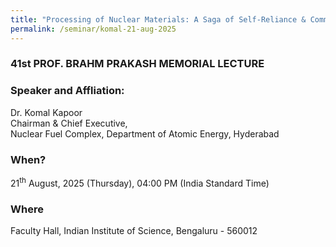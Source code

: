 ```yaml
---
title: "Processing of Nuclear Materials: A Saga of Self-Reliance & Commitment (21/08/25)"
permalink: /seminar/komal-21-aug-2025
---
```

### 41st PROF. BRAHM PRAKASH MEMORIAL LECTURE 

### Speaker and Affliation:
Dr. Komal Kapoor<br>
Chairman & Chief Executive,<br>
Nuclear Fuel Complex, Department of Atomic Energy, Hyderabad

### When?
21<sup>th</sup> August, 2025 (Thursday), 04:00 PM (India Standard Time)

### Where
Faculty Hall, Indian Institute of Science, Bengaluru - 560012